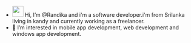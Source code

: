- <img src="https://github.com/TheDudeThatCode/TheDudeThatCode/blob/master/Assets/Hi.gif" width="29px"> Hi, I’m @Randika and i'm a software developer.i'm from Srilanka living in kandy and currently working as a freelancer.
- 👀 I’m interested in mobile app development, web development and windows app development.


<!---
RandikaMa/RandikaMa is a ✨ special ✨ repository because its `README.md` (this file) appears on your GitHub profile.
You can click the Preview link to take a look at your changes.
--->
